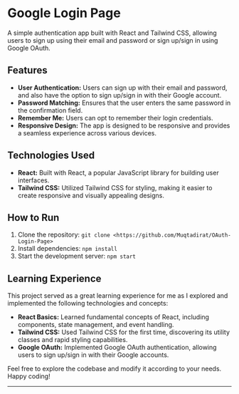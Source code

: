 
# Google Login Page

A simple authentication app built with React and Tailwind CSS, allowing users to sign up using their email and password or sign up/sign in using Google OAuth.

## Features

- **User Authentication:** Users can sign up with their email and password, and also have the option to sign up/sign in with their Google account.
- **Password Matching:** Ensures that the user enters the same password in the confirmation field.
- **Remember Me:** Users can opt to remember their login credentials.
- **Responsive Design:** The app is designed to be responsive and provides a seamless experience across various devices.

## Technologies Used

- **React:** Built with React, a popular JavaScript library for building user interfaces.
- **Tailwind CSS:** Utilized Tailwind CSS for styling, making it easier to create responsive and visually appealing designs.

## How to Run

1. Clone the repository: `git clone <https://github.com/Muqtadirat/OAuth-Login-Page>`
2. Install dependencies: `npm install`
3. Start the development server: `npm start`

## Learning Experience

This project served as a great learning experience for me as I explored and implemented the following technologies and concepts:

- **React Basics:** Learned fundamental concepts of React, including components, state management, and event handling.
- **Tailwind CSS:** Used Tailwind CSS for the first time, discovering its utility classes and rapid styling capabilities.
- **Google OAuth:** Implemented Google OAuth authentication, allowing users to sign up/sign in with their Google accounts.

Feel free to explore the codebase and modify it according to your needs. Happy coding!

---
